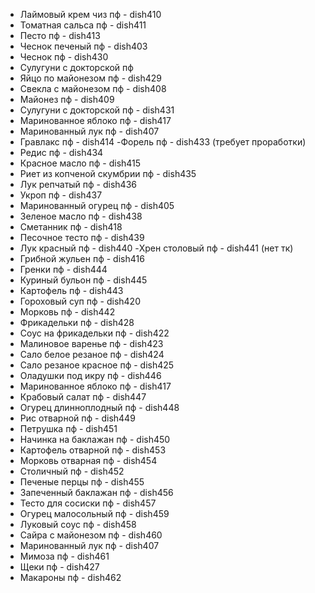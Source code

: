 
- Лаймовый крем чиз пф - dish410
- Томатная сальса пф - dish411
- Песто пф - dish413
- Чеснок печеный пф - dish403
- Чеснок пф - dish430
- Сулугуни с докторской пф 
- Яйцо по майонезом пф - dish429
- Свекла с майонезом пф - dish408
- Майонез пф - dish409
- Сулугуни с докторской пф - dish431
- Маринованное яблоко пф - dish417
- Маринованный лук пф - dish407
- Гравлакс пф - dish414
-Форель пф - dish433 (требует проработки)
- Редис пф - dish434
- Красное масло пф - dish415
- Риет из копченой скумбрии пф -	dish435
- Лук репчатый пф - dish436
- Укроп пф -	dish437
- Маринованный огурец пф - dish405
- Зеленое масло пф - dish438
- Сметанник пф - dish418
- Песочное тесто пф - dish439
- Лук красный пф - dish440
-Хрен столовый пф - dish441 (нет тк)
- Грибной жульен пф - dish416
- Гренки пф - dish444
- Куриный бульон пф - dish445
- Картофель пф - dish443
- Гороховый суп пф - dish420
- Морковь пф - dish442
- Фрикадельки пф - dish428
- Соус на фрикадельки пф - dish422
- Малиновое варенье пф - dish423
- Сало белое резаное пф - dish424
- Сало резаное красное пф - dish425
- Оладушки под икру пф - dish446
- Маринованное яблоко пф - dish417
- Крабовый салат пф - dish447
- Огурец длинноплодный пф - dish448
- Рис отварной пф - dish449
- Петрушка пф - dish451
- Начинка на баклажан пф - dish450
- Картофель отварной пф - dish453
- Морковь отварная пф - dish454
- Столичный пф - dish452
- Печеные перцы пф - dish455
- Запеченный баклажан пф - dish456
- Тесто для сосиски пф - dish457
- Огурец малосольный пф - dish459
- Луковый соус пф - dish458
- Сайра с майонезом пф - dish460
- Маринованный лук пф - dish407
- Мимоза пф - dish461
- Щеки пф - dish427
- Макароны пф - dish462